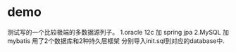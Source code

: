 # demo
测试写的一个比较极端的多数据源列子。
1.oracle 12c 加 spring jpa
2.MySQL 加 mybatis
用了2个数据库和2种持久层框架
分别导入init.sql到对应的database中.
